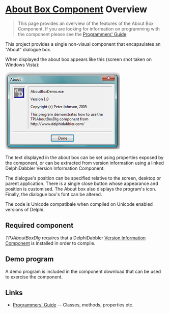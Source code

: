 # [About Box Component](../AboutBox.md) Overview

> This page provides an overview of the features of the About Box Component. If you are looking for information on programming with the component please see the [Programmers' Guide](./API.md).

This project provides a single non-visual component that encapsulates an "About" dialogue box.

When displayed the about box appears like this (screen shot taken on Windows Vista):

![DelphiDabbler About Box component screenshot](./images/aboutbox.png)

The text displayed in the about box can be set using properties exposed by the component, or can be extracted from version information using a linked DelphiDabbler Version Information Component.

The dialogue's position can be specified relative to the screen, desktop or parent application. There is a single close button whose appearance and position is customised. The About box also displays the program's icon. Finally, the dialogue box's font can be altered.

The code is Unicode compatibale when compiled on Unicode enabled versions of Delphi.

## Required component

_TPJAboutBoxDlg_ requires that a DelphiDabbler [Version Information Component](../VerInfo/Overview.md) is installed in order to compile.

## Demo program

A demo program is included in the component download that can be used to exercise the component.

## Links

* [Programmers' Guide](./API.md) -- Classes, methods, properties etc.
